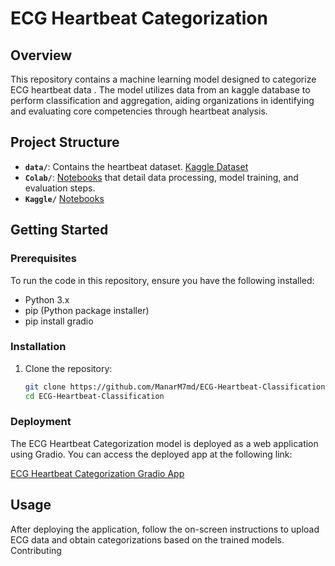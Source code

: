 # ECG Heartbeat Categorization

## Overview

This repository contains a machine learning model designed to categorize ECG heartbeat data . The model utilizes data from an kaggle database to perform classification and aggregation, aiding organizations in identifying and evaluating core competencies through heartbeat analysis.

## Project Structure

- **`data/`**: Contains the heartbeat dataset. [Kaggle Dataset](https://www.kaggle.com/datasets/shayanfazeli/heartbeat)
- **`Colab/`**: [Notebooks](https://colab.research.google.com/drive/17s0z6YDNwuuxgSPtBkYrbuca7ddmab0y?usp=sharing) that detail data processing, model training, and evaluation steps.
- **`Kaggle/`** [Notebooks](https://www.kaggle.com/code/manarm7md/ecg-heartbeat-categorization-ml)
  
## Getting Started

### Prerequisites

To run the code in this repository, ensure you have the following installed:

- Python 3.x
- pip (Python package installer)
- pip install gradio


### Installation

1. Clone the repository:
   ```bash
   git clone https://github.com/ManarM7md/ECG-Heartbeat-Classification.git
   cd ECG-Heartbeat-Classification

### Deployment

The ECG Heartbeat Categorization model is deployed as a web application using Gradio. You can access the deployed app at the following link:

[ECG Heartbeat Categorization Gradio App
](https://18cdbf335368c7a1e9.gradio.live/)

## Usage

After deploying the application, follow the on-screen instructions to upload ECG data and obtain categorizations based on the trained models.
Contributing
